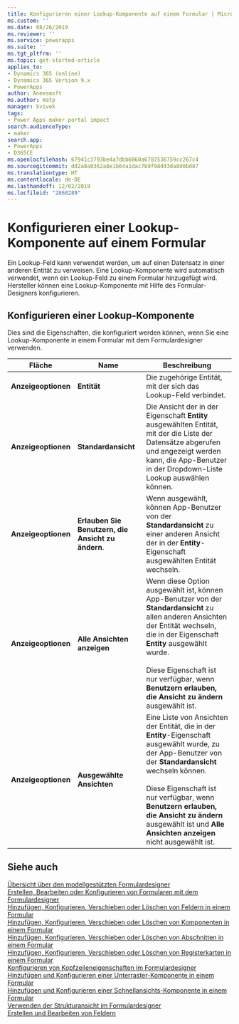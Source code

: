 ```yaml
---
title: Konfigurieren einer Lookup-Komponente auf einem Formular | MicrosoftDocs".
ms.custom: ''
ms.date: 08/26/2019
ms.reviewer: ''
ms.service: powerapps
ms.suite: ''
ms.tgt_pltfrm: ''
ms.topic: get-started-article
applies_to:
- Dynamics 365 (online)
- Dynamics 365 Version 9.x
- PowerApps
author: Aneesmsft
ms.author: matp
manager: kvivek
tags:
- Power Apps maker portal impact
search.audienceType:
- maker
search.app:
- PowerApps
- D365CE
ms.openlocfilehash: 67941c3793be4a7dbb6860a6787536759cc267c4
ms.sourcegitcommit: dd2a8a0362a8e1b64a1dac7b9f98d43da8d0bd87
ms.translationtype: HT
ms.contentlocale: de-DE
ms.lasthandoff: 12/02/2019
ms.locfileid: "2868289"
---
```

# <a name="configure-a-lookup-component-on-a-form"></a>Konfigurieren einer Lookup-Komponente auf einem Formular  
Ein Lookup-Feld kann verwendet werden, um auf einen Datensatz in einer anderen Entität zu verweisen. Eine Lookup-Komponente wird automatisch verwendet, wenn ein Lookup-Feld zu einem Formular hinzugefügt wird. Hersteller können eine Lookup-Komponente mit Hilfe des Formular-Designers konfigurieren.

## <a name="configure-a-lookup-component"></a>Konfigurieren einer Lookup-Komponente
Dies sind die Eigenschaften, die konfiguriert werden können, wenn Sie eine Lookup-Komponente in einem Formular mit dem Formulardesigner verwenden.


<!--from editor: "Drop-down" should only be an adjective. In the following table, is it a list? A menu? -->


|Fläche  |Name  |Beschreibung  |
|---------|---------|---------|
| **Anzeigeoptionen** | **Entität** |  Die zugehörige Entität, mit der sich das Lookup-Feld verbindet. |
| **Anzeigeoptionen** | **Standardansicht** |  Die Ansicht der in der Eigenschaft **Entity** ausgewählten Entität, mit der die Liste der Datensätze abgerufen und angezeigt werden kann, die App-Benutzer in der Dropdown-Liste Lookup auswählen können. |
| **Anzeigeoptionen** | **Erlauben Sie Benutzern, die Ansicht zu ändern**. |  Wenn ausgewählt, können App-Benutzer von der **Standardansicht** zu einer anderen Ansicht der in der **Entity**-Eigenschaft ausgewählten Entität wechseln. |
| **Anzeigeoptionen** | **Alle Ansichten anzeigen** |  Wenn diese Option ausgewählt ist, können App-Benutzer von der **Standardansicht** zu allen anderen Ansichten der Entität wechseln, die in der Eigenschaft **Entity** ausgewählt wurde. <br /><br />Diese Eigenschaft ist nur verfügbar, wenn **Benutzern erlauben, die Ansicht zu ändern** ausgewählt ist. |
| **Anzeigeoptionen** | **Ausgewählte Ansichten** |  Eine Liste von Ansichten der Entität, die in der **Entity**-Eigenschaft ausgewählt wurde, zu der App-Benutzer von der **Standardansicht** wechseln können. <br /><br />Diese Eigenschaft ist nur verfügbar, wenn **Benutzern erlauben, die Ansicht zu ändern** ausgewählt ist und **Alle Ansichten anzeigen** nicht ausgewählt ist. |

## <a name="see-also"></a>Siehe auch
[Übersicht über den modellgestützten Formulardesigner](form-designer-overview.md)  
[Erstellen, Bearbeiten oder Konfigurieren von Formularen mit dem Formulardesigner](create-and-edit-forms.md)  
[Hinzufügen, Konfigurieren, Verschieben oder Löschen von Feldern in einem Formular](add-move-or-delete-fields-on-form.md)  
[Hinzufügen, Konfigurieren, Verschieben oder Löschen von Komponenten in einem Formular](add-move-configure-or-delete-components-on-form.md)  
[Hinzufügen, Konfigurieren, Verschieben oder Löschen von Abschnitten in einem Formular](add-move-or-delete-sections-on-form.md)  
[Hinzufügen, Konfigurieren, Verschieben oder Löschen von Registerkarten in einem Formular](add-move-or-delete-tabs-on-form.md)  
[Konfigurieren von Kopfzeileneigenschaften im Formulardesigner](form-designer-header-properties.md)  
[Hinzufügen und Konfigurieren einer Unterraster-Komponente in einem Formular](form-designer-add-configure-subgrid.md)  
[Hinzufügen und Konfigurieren einer Schnellansichts-Komponente in einem Formular](form-designer-add-configure-quickview.md)  
[Verwenden der Strukturansicht im Formulardesigner](using-tree-view-on-form.md)  
[Erstellen und Bearbeiten von Feldern](../common-data-service/create-edit-field-portal.md)  
